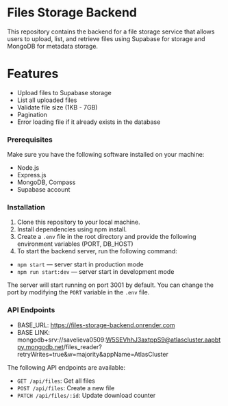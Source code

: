 # Files Storage Backend

This repository contains the backend for a file storage service that allows users to upload, list, and retrieve files using Supabase for storage and MongoDB for metadata storage.

# Features

- Upload files to Supabase storage
- List all uploaded files
- Validate file size (1KB - 7GB)
- Pagination
- Error loading file if it already exists in the database


### Prerequisites

Make sure you have the following software installed on your machine:

- Node.js 
- Express.js
- MongoDB, Compass
- Supabase account

### Installation

1. Clone this repository to your local machine.
2. Install dependencies using npm install.
3. Create a `.env` file in the root directory and provide the following environment variables (PORT, DB_HOST)
4. To start the backend server, run the following command:
- `npm start` &mdash; server start in production mode
- `npm run start:dev` &mdash; server start in development mode

The server will start running on port 3001 by default. You can change the port by modifying the `PORT` variable in the `.env` file.

### API Endpoints

- BASE_URL: https://files-storage-backend.onrender.com
- BASE LINK: mongodb+srv://savelieva0509:W5SEVhhJ3axtppS9@atlascluster.aapbtpy.mongodb.net/files_reader?retryWrites=true&w=majority&appName=AtlasCluster

The following API endpoints are available:

- `GET /api/files`: Get all files
- `POST /api/files`: Create a new file
- `PATCH /api/files/:id`: Update download counter

